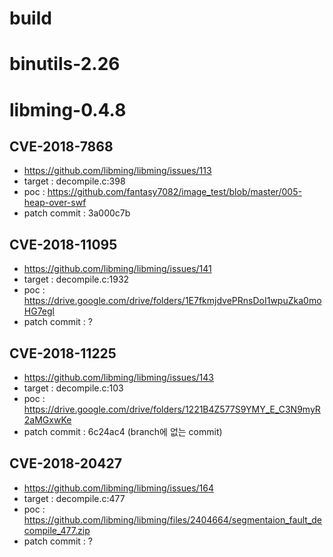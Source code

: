# build

# binutils-2.26


# libming-0.4.8
## CVE-2018-7868
- https://github.com/libming/libming/issues/113
- target : decompile.c:398
- poc : https://github.com/fantasy7082/image_test/blob/master/005-heap-over-swf
- patch commit : 3a000c7b
## CVE-2018-11095
- https://github.com/libming/libming/issues/141
- target : decompile.c:1932
- poc : https://drive.google.com/drive/folders/1E7fkmjdvePRnsDoI1wpuZka0moHG7egl
- patch commit : ?
## CVE-2018-11225
- https://github.com/libming/libming/issues/143
- target : decompile.c:103
- poc : https://drive.google.com/drive/folders/1221B4Z577S9YMY_E_C3N9myR2aMGxwKe
- patch commit : 6c24ac4 (branch에 없는 commit)
## CVE-2018-20427
- https://github.com/libming/libming/issues/164
- target : decompile.c:477
- poc : https://github.com/libming/libming/files/2404664/segmentaion_fault_decompile_477.zip
- patch commit : ?
